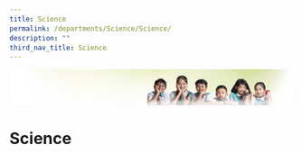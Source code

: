 ```yaml
---
title: Science
permalink: /departments/Science/Science/
description: ""
third_nav_title: Science
---
```

![](/images/Banner.jpg)

Science
=======